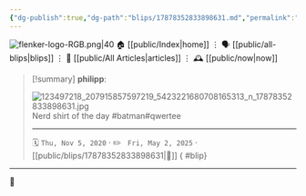 ```yaml
---
{"dg-publish":true,"dg-path":"blips/17878352833898631.md","permalink":"/blips/17878352833898631/","title":"philipp on instagram @ 2020-11-05"}
---
```



<div class="transclusion internal-embed is-loaded"><div class="markdown-embed">




![flenker-logo-RGB.png|40](/img/user/attachments/flenker-logo-RGB.png)
🏠 [[public/Index\|home]]  ⋮ 🗣️ [[public/all-blips\|blips]] ⋮  📝 [[public/All Articles\|articles]]  ⋮ 🕰️ [[public/now\|now]]


</div></div>


> [!summary] **philipp**:
>
> ![123497218_207915857597219_5423221680708165313_n_17878352833898631.jpg](/img/user/attachments/123497218_207915857597219_5423221680708165313_n_17878352833898631.jpg)
> Nerd shirt of the day #batman#qwertee
> - - -
>
> 🗓️ <code>Thu, Nov 5, 2020</code>  · ✏️ <code> Fri, May 2, 2025</code>  · [[public/blips/17878352833898631\|🔗]]
{ #blip}


- - -

 👾
